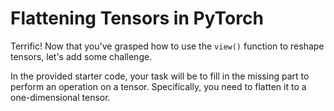 # Flattening Tensors in PyTorch

Terrific! Now that you've grasped how to use the `view()` function to reshape tensors, let's add some challenge.

In the provided starter code, your task will be to fill in the missing part to perform an operation on a tensor. Specifically, you need to flatten it to a one-dimensional tensor.